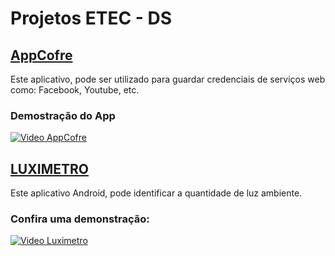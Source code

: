 # Projetos ETEC - DS

## [AppCofre](https://github.com/patrikrufino/Desafios-ETEC-DS/tree/main/AppCofre)
<p>Este aplicativo, pode ser utilizado para guardar credenciais de serviços web como: Facebook, Youtube, etc.</p>

### Demostração do App
[![Video AppCofre](http://img.youtube.com/vi/JQyv5p6dQ7g/0.jpg)](http://www.youtube.com/watch?v=JQyv5p6dQ7g "AppCofre")

##

## [LUXIMETRO](https://github.com/patrikrufino/ETEC-DS-Android/tree/main/Luximetro)

<p>Este aplicativo Android, pode identificar a quantidade de luz ambiente.</p>

### Confira uma demonstração:
[![Video Luximetro](http://img.youtube.com/vi/6JGo-N20kYM/0.jpg)](http://www.youtube.com/watch?v=6JGo-N20kYM "LUXIMETRO")

##
